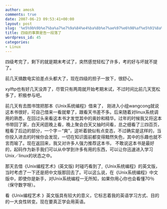 ```yaml
---
author: amosk
comments: true
date: 2007-06-23 09:53:41+00:00
layout: post
slug: '%e5%9b%9b%e7%ba%a7%e7%9a%84%e4%ba%8b%e7%ae%97%e6%98%af%e5%91%8a%e4%b8%80%e6%ae%b5%e8%90%bd%e4%ba%86'
title: 四级的事算是告一段落了
wordpress_id: 45
categories:
- Linux
---
```


四级考完了，剩下的就是期末考试了，突然感觉轻松了许多，考的好与坏就不提了。

前几天搞数电实验差点头都大了，现在四级的担子一放下，很舒心。

xylftp也有好几天没弄了，尽管只有两周就开始考期末试，不过时间比前几天宽松多了，积极参与吧。

前几天有去图书馆把那本《Unix系统编程》借来了， 刚进入小组wangcong就说这本书很好，可自己借来一看就晕了，跟看天书差不多。后来随着对linux系统调用的熟悉，在回过头来看这本书才发觉其中的奥妙和精华。过年的时候我又将这本书带回了家，白天闲逛晚上看，晚上聚会白天又抽时间看，总之细看了三四百页，粗看了后边的部分，一个字－“爽”，这听着貌似有点变态，不过确实是这样的，当你投入进去的时候你会发现，一切在知识面前都变得黯然失色，其中的乐趣也就不言而喻了。现在返回来，我又对许多人强力推荐这本书， 不敢说这本书是最好的，起码作为新手我们可以从中学到许多有用的东西，可以让你迅速进入学习Unix／linux的状态之中。

那天去借《Unix编程艺术》(英文版) 时碰巧看到了,《Unix系统编程》的英文版，当时考虑了一下还是把中文版那回去了。可以这么说，在《Unix系统编程》中文版中，即使你是新手，对Unix系统编程一无所知，如果你用心你也会看懂70％（保守数字呀）。

看《Unix编程艺术 》英文版具有较大的意义，它标志着我的英语学习方式、目的的一大良性转变。现在要真正学会用英语。
